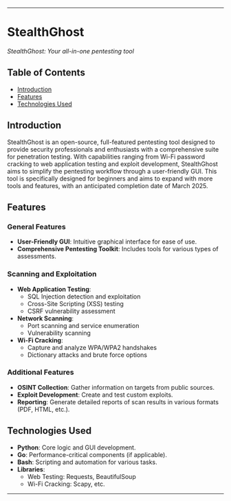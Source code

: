 

---

# StealthGhost

*StealthGhost: Your all-in-one pentesting tool*

## Table of Contents
- [Introduction](#introduction)
- [Features](#features)
- [Technologies Used](#technologies-used)

## Introduction
StealthGhost is an open-source, full-featured pentesting tool designed to provide security professionals and enthusiasts with a comprehensive suite for penetration testing. With capabilities ranging from Wi-Fi password cracking to web application testing and exploit development, StealthGhost aims to simplify the pentesting workflow through a user-friendly GUI. This tool is specifically designed for beginners and aims to expand with more tools and features, with an anticipated completion date of March 2025.

## Features
### General Features
- **User-Friendly GUI**: Intuitive graphical interface for ease of use.
- **Comprehensive Pentesting Toolkit**: Includes tools for various types of assessments.

### Scanning and Exploitation
- **Web Application Testing**:
  - SQL Injection detection and exploitation
  - Cross-Site Scripting (XSS) testing
  - CSRF vulnerability assessment
- **Network Scanning**:
  - Port scanning and service enumeration
  - Vulnerability scanning
- **Wi-Fi Cracking**:
  - Capture and analyze WPA/WPA2 handshakes
  - Dictionary attacks and brute force options

### Additional Features
- **OSINT Collection**: Gather information on targets from public sources.
- **Exploit Development**: Create and test custom exploits.
- **Reporting**: Generate detailed reports of scan results in various formats (PDF, HTML, etc.).

## Technologies Used
- **Python**: Core logic and GUI development.
- **Go**: Performance-critical components (if applicable).
- **Bash**: Scripting and automation for various tasks.
- **Libraries**: 
  - Web Testing: Requests, BeautifulSoup
  - Wi-Fi Cracking: Scapy, etc.

---
